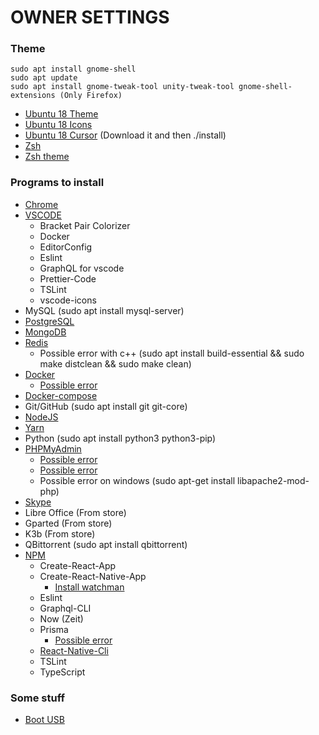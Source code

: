 # OWNER SETTINGS

### Theme

```
sudo apt install gnome-shell
sudo apt update
sudo apt install gnome-tweak-tool unity-tweak-tool gnome-shell-extensions (Only Firefox)
```

- [Ubuntu 18 Theme](https://github.com/vinceliuice/vimix-gtk-themes)
- [Ubuntu 18 Icons](https://github.com/daniruiz/Flat-Remix)
- [Ubuntu 18 Cursor](https://www.gnome-look.org/p/1084939/) (Download it and then ./install)
- [Zsh](https://gist.github.com/tsabat/1498393)
- [Zsh theme](https://github.com/robbyrussell/oh-my-zsh/wiki/External-themes#lambda-gitster)

### Programs to install

- [Chrome](https://www.google.com/chrome/)
- [VSCODE](https://code.visualstudio.com/docs/setup/linux)
	- Bracket Pair Colorizer
  	- Docker
  	- EditorConfig
  	- Eslint
  	- GraphQL for vscode
  	- Prettier-Code
  	- TSLint
  	- vscode-icons
- MySQL (sudo apt install mysql-server)
- [PostgreSQL](https://www.digitalocean.com/community/tutorials/how-to-install-and-use-postgresql-on-ubuntu-18-04)
- [MongoDB](https://docs.mongodb.com/manual/tutorial/install-mongodb-on-ubuntu/)
- [Redis](https://redis.io/download)
    - Possible error with c++ (sudo apt install build-essential && sudo make distclean && sudo make clean)
- [Docker](https://docs.docker.com/install/linux/docker-ce/ubuntu/#set-up-the-repository)
    - [Possible error](https://stackoverflow.com/questions/52545945/docker-install-on-linux-mint-19-tara)
- [Docker-compose](https://docs.docker.com/compose/install/#install-compose)
- Git/GitHub (sudo apt install git git-core)
- [NodeJS](https://github.com/nodesource/distributions)
- [Yarn](https://yarnpkg.com/lang/en/docs/install/#debian-stable)
- Python (sudo apt install python3 python3-pip)
- [PHPMyAdmin](https://www.digitalocean.com/community/tutorials/como-instalar-y-proteger-phpmyadmin-en-ubuntu-16-04-es)
    - [Possible error](https://askubuntu.com/questions/866985/phpenmod-mcrypt-and-phpenmod-mbstring-return-errors)
    - [Possible error](https://askubuntu.com/questions/763336/cannot-enter-phpmyadmin-as-root-mysql-5-7)
    - Possible error on windows (sudo apt-get install libapache2-mod-php)
- [Skype](https://www.skype.com/en/)
- Libre Office (From store)
- Gparted (From store)
- K3b (From store)
- QBittorrent (sudo apt install qbittorrent)
- [NPM](https://github.com/nodesource/distributions)
	- Create-React-App
	- Create-React-Native-App
		- [Install watchman](https://github.com/MontoyaAndres/react-native-first-app#how-to-install-react-native-ubuntu-18)
	- Eslint
	- Graphql-CLI
	- Now (Zeit)
	- Prisma
		- [Possible error](https://github.com/prisma/prisma/issues/1908)
	- [React-Native-Cli](https://github.com/MontoyaAndres/react-native-first-app)
	- TSLint
	- TypeScript

### Some stuff

- [Boot USB](https://www.linuxadictos.com/17778.html)
